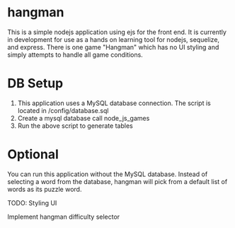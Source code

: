 # hangman

This is a simple nodejs application using ejs for the front end. It is currently in development for use as a hands on learning tool for nodejs, sequelize, and express. There is one game "Hangman" which has no UI styling and simply attempts to handle all game conditions.

# DB Setup
1. This application uses a MySQL database connection. The script is located in /config/database.sql
2. Create a mysql database call node_js_games
3. Run the above script to generate tables

# Optional
You can run this application without the MySQL database. Instead of selecting a word from the database,
hangman will pick from a default list of words as its puzzle word.

TODO:
  Styling UI
  
  Implement hangman difficulty selector
